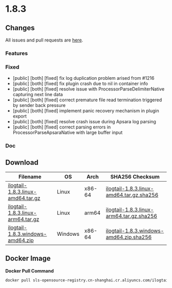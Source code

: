 # 1.8.3

## Changes

All issues and pull requests are [here](https://github.com/alibaba/ilogtail/milestone/21).

### Features


### Fixed

- [public] [both] [fixed] fix log duplication problem arised from #1216
- [public] [both] [fixed] fix plugin crash due to nil in container info
- [public] [both] [fixed] resolve issue with ProcessorParseDelimiterNative capturing next line data
- [public] [both] [fixed] correct premature file read termination triggered by sender back pressure
- [public] [both] [fixed] implement panic recovery mechanism in plugin export
- [public] [both] [fixed] resolve crash issue during Apsara log parsing
- [public] [both] [fixed] correct parsing errors in ProcessorParseApsaraNative with large buffer input

### Doc


## Download

| **Filename** | **OS** | **Arch** | **SHA256 Checksum** |
|  ----  | ----  | ----  | ----  |
|[ilogtail-1.8.3.linux-amd64.tar.gz](https://ilogtail-community-edition.oss-cn-shanghai.aliyuncs.com/1.8.3/ilogtail-1.8.3.linux-amd64.tar.gz)|Linux|x86-64|[ilogtail-1.8.3.linux-amd64.tar.gz.sha256](https://ilogtail-community-edition.oss-cn-shanghai.aliyuncs.com/1.8.3/ilogtail-1.8.3.linux-amd64.tar.gz.sha256)|
|[ilogtail-1.8.3.linux-arm64.tar.gz](https://ilogtail-community-edition.oss-cn-shanghai.aliyuncs.com/1.8.3/ilogtail-1.8.3.linux-arm64.tar.gz)|Linux|arm64|[ilogtail-1.8.3.linux-arm64.tar.gz.sha256](https://ilogtail-community-edition.oss-cn-shanghai.aliyuncs.com/1.8.3/ilogtail-1.8.3.linux-arm64.tar.gz.sha256)|
|[ilogtail-1.8.3.windows-amd64.zip](https://ilogtail-community-edition.oss-cn-shanghai.aliyuncs.com/1.8.3/ilogtail-1.8.3.windows-amd64.zip)|Windows|x86-64|[ilogtail-1.8.3.windows-amd64.zip.sha256](https://ilogtail-community-edition.oss-cn-shanghai.aliyuncs.com/1.8.3/ilogtail-1.8.3.windows-amd64.zip.sha256)|

## Docker Image

**Docker Pull Command**
``` bash
docker pull sls-opensource-registry.cn-shanghai.cr.aliyuncs.com/ilogtail-community-edition/ilogtail:1.8.3
```
